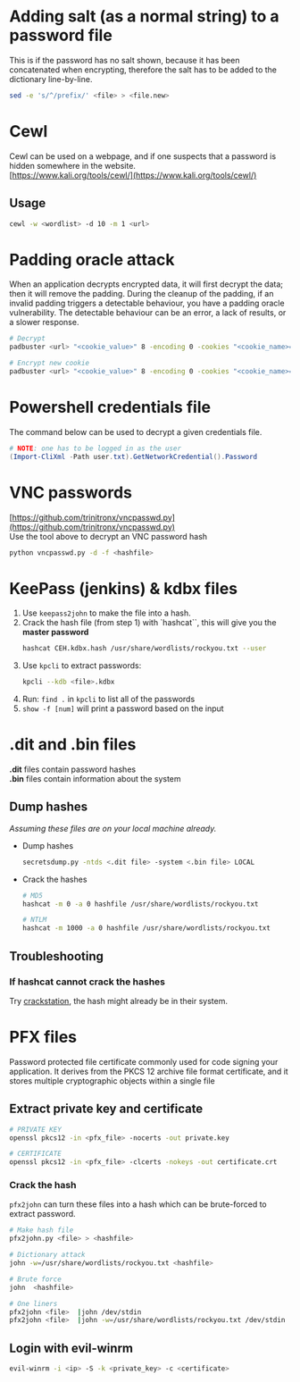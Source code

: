 # Adding salt (as a normal string) to a password file
This is if the password has no salt shown, because it has been concatenated when encrypting, therefore the salt has to be added to the dictionary line-by-line.
```bash
sed -e 's/^/prefix/' <file> > <file.new>
```



# Cewl
Cewl can be used on a webpage, and if one suspects that a password is hidden somewhere in the website.       
[https://www.kali.org/tools/cewl/](https://www.kali.org/tools/cewl/)

## Usage
```bash
cewl -w <wordlist> -d 10 -m 1 <url>
```


# Padding oracle attack
When an application decrypts encrypted data, it will first decrypt the data; then it will remove the padding. During the cleanup of the padding, if an invalid padding triggers a detectable behaviour, you have a padding oracle vulnerability. The detectable behaviour can be an error, a lack of results, or a slower response.
```bash
# Decrypt
padbuster <url> "<cookie_value>" 8 -encoding 0 -cookies "<cookie_name>=<cookie_value>"

# Encrypt new cookie
padbuster <url> "<cookie_value>" 8 -encoding 0 -cookies "<cookie_name>=<cookie_value>" -plaintext "<new_cookie_name>=<new_cookie_value>"
```



# Powershell credentials file
The command below can be used to decrypt a given credentials file.     
```powershell
# NOTE: one has to be logged in as the user
(Import-CliXml -Path user.txt).GetNetworkCredential().Password
```



# VNC passwords
[https://github.com/trinitronx/vncpasswd.py](https://github.com/trinitronx/vncpasswd.py)     
Use the tool above to decrypt an VNC password hash
```bash
python vncpasswd.py -d -f <hashfile>
```



# KeePass (jenkins) & kdbx files
1.  Use `keepass2john` to make the file into a hash.
2. Crack the hash file (from step 1) with `hashcat``, this will give you the **master password**    
    ```bash
    hashcat CEH.kdbx.hash /usr/share/wordlists/rockyou.txt --user
    ```
3. Use `kpcli` to extract passwords: 
    ```bash
    kpcli --kdb <file>.kdbx
    ```
4. Run: `find .` in `kpcli` to list all of the passwords
5. `show -f [num]` will print a password based on the input

# .dit and .bin files
**.dit** files contain password hashes     
**.bin** files contain information about the system

## Dump hashes
*Assuming these files are on your local machine already.*
- Dump hashes  
    ```bash
    secretsdump.py -ntds <.dit file> -system <.bin file> LOCAL
    ```
- Crack the hashes
    ```bash
    # MD5
    hashcat -m 0 -a 0 hashfile /usr/share/wordlists/rockyou.txt
    
    # NTLM
    hashcat -m 1000 -a 0 hashfile /usr/share/wordlists/rockyou.txt
    ```

## Troubleshooting
### If hashcat cannot crack the hashes
Try [crackstation](https://crackstation.net/), the hash might already be in their system.



# PFX files
Password protected file certificate commonly used for code signing your application. It derives from the PKCS 12 archive file format certificate, and it stores multiple cryptographic objects within a single file     

## Extract private key and certificate
```bash
# PRIVATE KEY
openssl pkcs12 -in <pfx_file> -nocerts -out private.key

# CERTIFICATE
openssl pkcs12 -in <pfx_file> -clcerts -nokeys -out certificate.crt
```


### Crack the hash
`pfx2john` can turn these files into a hash which can be brute-forced to extract password.
```bash
# Make hash file
pfx2john.py <file> > <hashfile>

# Dictionary attack
john -w=/usr/share/wordlists/rockyou.txt <hashfile>

# Brute force
john  <hashfile>

# One liners
pfx2john <file>  |john /dev/stdin
pfx2john <file>  |john -w=/usr/share/wordlists/rockyou.txt /dev/stdin
```

## Login with evil-winrm
```bash
evil-winrm -i <ip> -S -k <private_key> -c <certificate>
```